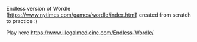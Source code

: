 Endless version of Wordle (https://www.nytimes.com/games/wordle/index.html) created from scratch to practice :)




Play here https://www.illegalmedicine.com/Endless-Wordle/

